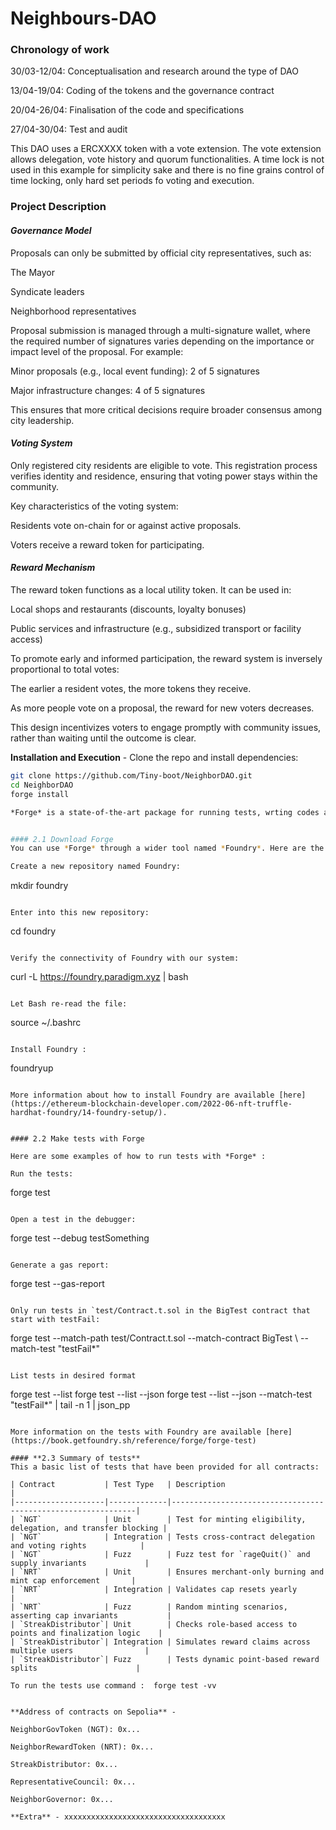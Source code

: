 # Neighbours-DAO
### Chronology of work
30/03-12/04: Conceptualisation and research around the type of DAO

13/04-19/04: Coding of the tokens and the governance contract 

20/04-26/04: Finalisation of the code and specifications

27/04-30/04: Test and audit

This DAO uses a ERCXXXX token with a vote extension. The vote extension allows delegation, vote history and quorum functionalities. A time lock is not used in this example for simplicity sake and there is no fine grains control of time locking, only hard set periods fo voting and execution.

### Project Description
#### *Governance Model*
Proposals can only be submitted by official city representatives, such as:

The Mayor

Syndicate leaders

Neighborhood representatives

Proposal submission is managed through a multi-signature wallet, where the required number of signatures varies depending on the importance or impact level of the proposal. For example:

Minor proposals (e.g., local event funding): 2 of 5 signatures

Major infrastructure changes: 4 of 5 signatures

This ensures that more critical decisions require broader consensus among city leadership.

#### *Voting System*
Only registered city residents are eligible to vote. This registration process verifies identity and residence, ensuring that voting power stays within the community.

Key characteristics of the voting system:

Residents vote on-chain for or against active proposals.

Voters receive a reward token for participating.

#### *Reward Mechanism*
The reward token functions as a local utility token. It can be used in:

Local shops and restaurants (discounts, loyalty bonuses)

Public services and infrastructure (e.g., subsidized transport or facility access)

To promote early and informed participation, the reward system is inversely proportional to total votes:

The earlier a resident votes, the more tokens they receive.

As more people vote on a proposal, the reward for new voters decreases.

This design incentivizes voters to engage promptly with community issues, rather than waiting until the outcome is clear.


**Installation and Execution** - 
Clone the repo and install dependencies:

```bash
git clone https://github.com/Tiny-boot/NeighborDAO.git
cd NeighborDAO
forge install

*Forge* is a state-of-the-art package for running tests, wrting codes and debugging it in Solidity environment.


#### 2.1 Download Forge
You can use *Forge* through a wider tool named *Foundry*. Here are the steps to install it into your computer. Open your terminal and follow these steps :

Create a new repository named Foundry:
```
mkdir foundry
```

Enter into this new repository:
```
cd foundry
```

Verify the connectivity of Foundry with our system:
```
curl -L https://foundry.paradigm.xyz | bash
```

Let Bash re-read the file:
```
source ~/.bashrc 
```

Install Foundry :
```
foundryup
```

More information about how to install Foundry are available [here](https://ethereum-blockchain-developer.com/2022-06-nft-truffle-hardhat-foundry/14-foundry-setup/).


#### 2.2 Make tests with Forge

Here are some examples of how to run tests with *Forge* :

Run the tests:
```
forge test
```

Open a test in the debugger:
```
forge test --debug testSomething
```

Generate a gas report:
```
forge test --gas-report
```

Only run tests in `test/Contract.t.sol in the BigTest contract that start with testFail:
```
forge test --match-path test/Contract.t.sol --match-contract BigTest \ --match-test "testFail*"
```

List tests in desired format
```
forge test --list
forge test --list --json
forge test --list --json --match-test "testFail*" | tail -n 1 | json_pp
```

More information on the tests with Foundry are available [here](https://book.getfoundry.sh/reference/forge/forge-test)

#### **2.3 Summary of tests**
This a basic list of tests that have been provided for all contracts:

| Contract           | Test Type   | Description                                                  |
|--------------------|-------------|--------------------------------------------------------------|
| `NGT`              | Unit        | Test for minting eligibility, delegation, and transfer blocking |
| `NGT`              | Integration | Tests cross-contract delegation and voting rights            |
| `NGT`              | Fuzz        | Fuzz test for `rageQuit()` and supply invariants             |
| `NRT`              | Unit        | Ensures merchant-only burning and mint cap enforcement       |
| `NRT`              | Integration | Validates cap resets yearly                                  |
| `NRT`              | Fuzz        | Random minting scenarios, asserting cap invariants           |
| `StreakDistributor`| Unit        | Checks role-based access to points and finalization logic    |
| `StreakDistributor`| Integration | Simulates reward claims across multiple users                |
| `StreakDistributor`| Fuzz        | Tests dynamic point-based reward splits                      |

To run the tests use command :  forge test -vv


**Address of contracts on Sepolia** -

NeighborGovToken (NGT): 0x...

NeighborRewardToken (NRT): 0x...

StreakDistributor: 0x...

RepresentativeCouncil: 0x...

NeighborGovernor: 0x...

**Extra** - xxxxxxxxxxxxxxxxxxxxxxxxxxxxxxxxxxxx

